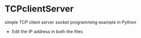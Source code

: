 # TCPclientServer
simple TCP client server socket programming example in Python

- Edit the IP address in both the files
